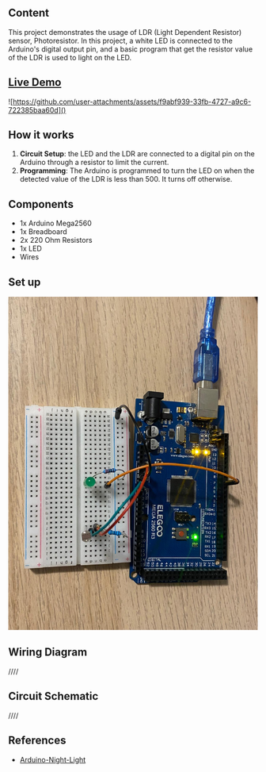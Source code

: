 ## Content 

This project demonstrates the usage of LDR (Light Dependent Resistor) sensor, Photoresistor. In this project, a white LED is connected to the Arduino's digital output pin, and a basic program that get the resistor value of the LDR is used to light on the LED.

## [Live Demo](./assets/light-night.mp4)

![https://github.com/user-attachments/assets/f9abf939-33fb-4727-a9c6-722385baa60d]()

## How it works
1. **Circuit Setup**: the LED and the LDR are connected to a digital pin on the Arduino through a resistor to limit the current. 
2. **Programming**: The Arduino is programmed to turn the LED on when the detected value of the LDR is less than 500. It turns off otherwise.

## Components
- 1x Arduino Mega2560 
- 1x Breadboard
- 2x 220 Ohm Resistors
- 1x LED
- Wires

## Set up
![image](./assets/night-light.jpg)

## Wiring Diagram

////

## Circuit Schematic

////

## References
- [Arduino-Night-Light](https://www.instructables.com/Arduino-Night-Light)
